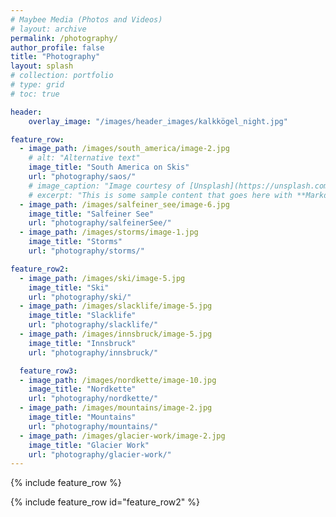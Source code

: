 ```yaml
---
# Maybee Media (Photos and Videos)
# layout: archive
permalink: /photography/
author_profile: false
title: "Photography"
layout: splash
# collection: portfolio
# type: grid
# toc: true

header: 
    overlay_image: "/images/header_images/kalkkögel_night.jpg"

feature_row:
  - image_path: /images/south_america/image-2.jpg
    # alt: "Alternative text"
    image_title: "South America on Skis"
    url: "photography/saos/"
    # image_caption: "Image courtesy of [Unsplash](https://unsplash.com/)"
    # excerpt: "This is some sample content that goes here with **Markdown** formatting."
  - image_path: /images/salfeiner_see/image-6.jpg
    image_title: "Salfeiner See"
    url: "photography/salfeinerSee/"
  - image_path: /images/storms/image-1.jpg
    image_title: "Storms"
    url: "photography/storms/"

feature_row2:
  - image_path: /images/ski/image-5.jpg
    image_title: "Ski"
    url: "photography/ski/"
  - image_path: /images/slacklife/image-5.jpg
    image_title: "Slacklife"
    url: "photography/slacklife/"
  - image_path: /images/innsbruck/image-5.jpg
    image_title: "Innsbruck"
    url: "photography/innsbruck/"

  feature_row3:
  - image_path: /images/nordkette/image-10.jpg
    image_title: "Nordkette"
    url: "photography/nordkette/"
  - image_path: /images/mountains/image-2.jpg
    image_title: "Mountains"
    url: "photography/mountains/"
  - image_path: /images/glacier-work/image-2.jpg
    image_title: "Glacier Work"
    url: "photography/glacier-work/"
---
```


{% include feature_row %}

{% include feature_row id="feature_row2" %}

<!-- 
{% include feature_row id="feature_row3" %}

[![Salfeiner See](/images/salfeinerSeeSunset.jpg)](./salfeinerSee/ "Redirect to homepage")
<a href="./salfeinerSee/">Salfeiner See</a>

-->